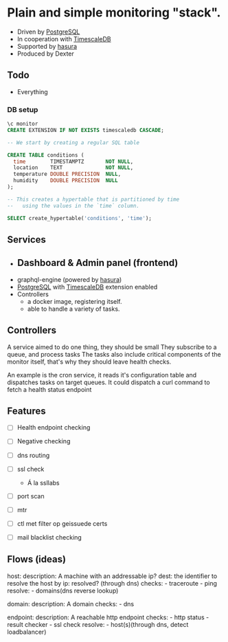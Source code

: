 # Plain and simple monitoring "stack".

- Driven by [PostgreSQL]
- In cooperation with [TimescaleDB]
- Supported by [hasura]
- Produced by Dexter

## Todo

- Everything

### DB setup

```sql
\c monitor
CREATE EXTENSION IF NOT EXISTS timescaledb CASCADE;

-- We start by creating a regular SQL table

CREATE TABLE conditions (
  time        TIMESTAMPTZ       NOT NULL,
  location    TEXT              NOT NULL,
  temperature DOUBLE PRECISION  NULL,
  humidity    DOUBLE PRECISION  NULL
);

-- This creates a hypertable that is partitioned by time
--   using the values in the `time` column.

SELECT create_hypertable('conditions', 'time');

```

## Services

- Dashboard & Admin panel (frontend)
  - 
- graphql-engine  (powered by [hasura])
- [PostgreSQL] with [TimescaleDB] extension enabled
- Controllers
  - a docker image, registering itself.
  - able to handle a variety of tasks.

## Controllers

A service aimed to do one thing, they should be small
They subscribe to a queue, and process tasks
The tasks also include critical components of the monitor itself, that's why they should leave health checks.

An example is the cron service, it reads it's configuration table and dispatches tasks on target queues.
It could dispatch a curl command to fetch a health status endpoint

## Features

- [ ] Health endpoint checking
- [ ] Negative checking
- [ ] dns routing
- [ ] ssl check
  - Á la ssllabs
- [ ] port scan
- [ ] mtr
- [ ] ctl met filter op geissuede certs
- [ ] mail blacklist checking


[PostgreSQL]: https://www.postgresql.org/
[TimescaleDB]: https://github.com/timescale/timescaledb/
[hasura]: https://hasura.io/

## Flows (ideas)

host:
  description: A machine with an addressable ip?
  dest: the identifier to resolve the host by
  ip: resolved? (through dns)
  checks:
    - traceroute
    - ping
  resolve:
    - domains(dns reverse lookup)

domain:
  description: A domain
  checks:
    - dns

endpoint:
  description: A reachable http endpoint
  checks:
    - http status
      - result checker
    - ssl check
  resolve:
    - host(s)(through dns, detect loadbalancer)